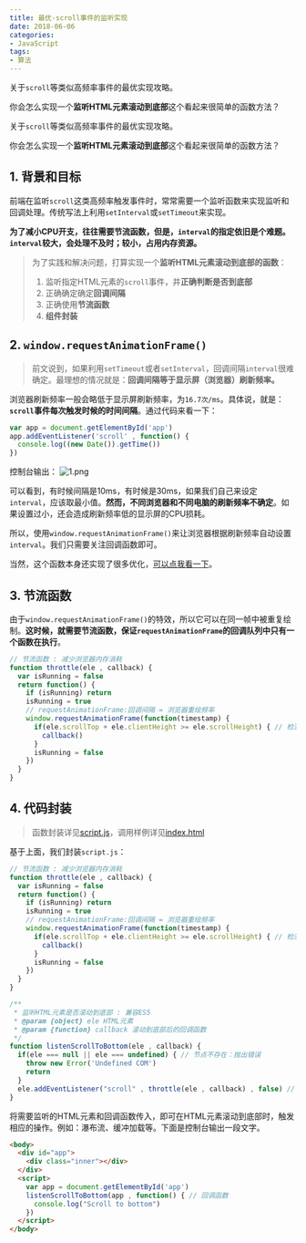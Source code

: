 ```yaml
---
title: 最优-scroll事件的监听实现
date: 2018-06-06
categories:
- JavaScript
tags:
- 算法
---
```


关于`scroll`等类似高频率事件的最优实现攻略。

你会怎么实现一个**监听HTML元素滚动到底部**这个看起来很简单的函数方法？

<!-- more -->

关于`scroll`等类似高频率事件的最优实现攻略。

你会怎么实现一个**监听HTML元素滚动到底部**这个看起来很简单的函数方法？

## 1. 背景和目标
前端在监听`scroll`这类高频率触发事件时，常常需要一个监听函数来实现监听和回调处理。传统写法上利用`setInterval`或`setTimeout`来实现。

**为了减小CPU开支，往往需要节流函数，但是，`interval`的指定依旧是个难题。`interval`较大，会处理不及时；较小，占用内存资源。**

> 为了实践和解决问题，打算实现一个**监听HTML元素滚动到底部的函数**：
> 1. 监听指定HTML元素的`scroll`事件，并**正确判断是否到底部**
> 2. 正确确定确定**回调间隔**
> 3. 正确使用**节流函数**
> 4. **组件封装**

## 2. `window.requestAnimationFrame()`
> 前文说到，如果利用`setTimeout`或者`setInterval`，回调间隔`interval`很难确定。最理想的情况就是：**回调间隔等于显示屏（浏览器）刷新频率。**

浏览器刷新频率一般会略低于显示屏刷新频率，为`16.7次/ms`。具体说，就是：**`scroll`事件每次触发时候的时间间隔**。通过代码来看一下：

```javascript
var app = document.getElementById('app')
app.addEventListener('scroll' , function() {
  console.log((new Date()).getTime())
})
```

控制台输出：
![1.png](/images/JavaScript/最优-scroll事件的监听实现/1.png)

可以看到，有时候间隔是10ms，有时候是30ms，如果我们自己来设定`interval`，应该取最小值。**然而，不同浏览器和不同电脑的刷新频率不确定**。如果设置过小，还会造成刷新频率低的显示屏的CPU损耗。

所以，使用`window.requestAnimationFrame()`来让浏览器根据刷新频率自动设置`interval`。我们只需要关注回调函数即可。

当然，这个函数本身还实现了很多优化，[可以点我看一下](https://developer.mozilla.org/zh-CN/docs/Web/API/Window/requestAnimationFrame)。

## 3. 节流函数

由于`window.requestAnimationFrame()`的特效，所以它可以在同一帧中被重复绘制。**这时候，就需要节流函数，保证`requestAnimationFrame`的回调队列中只有一个函数在执行**。

```javascript
// 节流函数 : 减少浏览器内存消耗
function throttle(ele , callback) {
  var isRunning = false 
  return function() {
    if (isRunning) return
    isRunning = true
    // requestAnimationFrame:回调间隔 = 浏览器重绘频率
    window.requestAnimationFrame(function(timestamp) { 
      if(ele.scrollTop + ele.clientHeight >= ele.scrollHeight) { // 检测是否滚动到元素底部
        callback()
      }
      isRunning = false
    })
  }
}
```

## 4. 代码封装
> 函数封装详见[script.js](https://github.com/dongyuanxin/markdown-static/blob/master/JavaScript/%E6%9C%80%E4%BC%98-scroll%E4%BA%8B%E4%BB%B6%E7%9A%84%E7%9B%91%E5%90%AC%E5%AE%9E%E7%8E%B0/script.js)，调用样例详见[index.html](https://github.com/dongyuanxin/markdown-static/blob/master/JavaScript/%E6%9C%80%E4%BC%98-scroll%E4%BA%8B%E4%BB%B6%E7%9A%84%E7%9B%91%E5%90%AC%E5%AE%9E%E7%8E%B0/index.html)

基于上面，我们封装`script.js`：
```javascript
// 节流函数 : 减少浏览器内存消耗
function throttle(ele , callback) {
  var isRunning = false 
  return function() {
    if (isRunning) return
    isRunning = true
    // requestAnimationFrame:回调间隔 = 浏览器重绘频率
    window.requestAnimationFrame(function(timestamp) { 
      if(ele.scrollTop + ele.clientHeight >= ele.scrollHeight) { // 检测是否滚动到元素底部
        callback()
      }
      isRunning = false
    })
  }
}

/**
 * 监听HTML元素是否滚动到底部 : 兼容ES5
 * @param {object} ele HTML元素
 * @param {function} callback 滚动到底部后的回调函数
 */
function listenScrollToBottom(ele , callback) {
  if(ele === null || ele === undefined) { // 节点不存在：抛出错误
    throw new Error('Undefined COM')
    return 
  }
  ele.addEventListener("scroll" , throttle(ele , callback) , false) // 监听 scroll 事件
}
```

将需要监听的HTML元素和回调函数传入，即可在HTML元素滚动到底部时，触发相应的操作。例如：瀑布流、缓冲加载等。下面是控制台输出一段文字。

```html
<body>
  <div id="app">
    <div class="inner"></div>
  </div>
  <script>
    var app = document.getElementById('app')
    listenScrollToBottom(app , function() { // 回调函数
      console.log("Scroll to bottom")
    })
  </script>
</body>
```